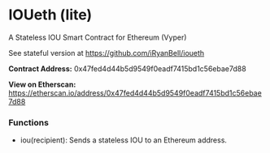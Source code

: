 # IOUeth (lite)

A Stateless IOU Smart Contract for Ethereum (Vyper)

See stateful version at https://github.com/iRyanBell/ioueth

**Contract Address:**
0x47fed4d44b5d9549f0eadf7415bd1c56ebae7d88

**View on Etherscan:**
https://etherscan.io/address/0x47fed4d44b5d9549f0eadf7415bd1c56ebae7d88

### Functions

- iou(recipient): Sends a stateless IOU to an Ethereum address.
